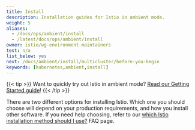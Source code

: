 ```yaml
---
title: Install
description: Installation guides for Istio in ambient mode.
weight: 5
aliases:
  - /docs/ops/ambient/install
  - /latest/docs/ops/ambient/install
owner: istio/wg-environment-maintainers
test: n/a
list_below: yes
next: /docs/ambient/install/multicluster/before-you-begin
keywords: [kubernetes,ambient,install]
---
```


{{< tip >}}
Want to quickly try out Istio in ambient mode? [Read our Getting Started guide](/docs/ambient/getting-started/)!
{{< /tip >}}

There are two different options for installing Istio. Which one you should choose will depend on your production requirements, and how you install other software. If you need help choosing, refer to our
[which Istio installation method should I use?](/about/faq/#install-method-selection) FAQ page.

